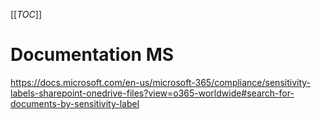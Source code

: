 [[_TOC_]]

# Documentation MS
https://docs.microsoft.com/en-us/microsoft-365/compliance/sensitivity-labels-sharepoint-onedrive-files?view=o365-worldwide#search-for-documents-by-sensitivity-label